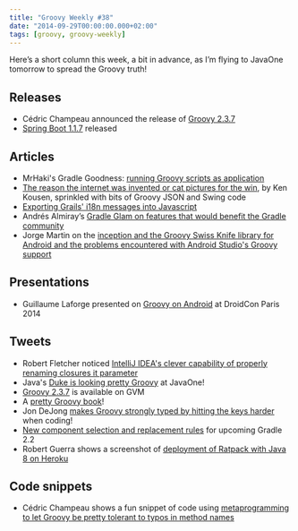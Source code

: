 ```yaml
---
title: "Groovy Weekly #38"
date: "2014-09-29T00:00:00.000+02:00"
tags: [groovy, groovy-weekly]
---
```


Here’s a short column this week, a bit in advance, as I’m flying to JavaOne tomorrow to spread the Groovy truth!

## Releases

*   Cédric Champeau announced the release of [Groovy 2.3.7](http://groovy.329449.n5.nabble.com/ANN-Groovy-2-3-5-released-and-upward-compatibility-td5720556.html#a5721353)
*   [Spring Boot 1.1.7](https://spring.io/blog/2014/09/26/spring-boot-1-1-7-released) released
    
## Articles

*   MrHaki's Gradle Goodness: [running Groovy scripts as application](http://mrhaki.blogspot.fr/2014/09/gradle-goodness-running-groovy-scripts.html)
*   [The reason the internet was invented or cat pictures for the win](http://kousenit.wordpress.com/2014/09/17/the-reason-the-internet-was-invented-or-cat-pictures-ftw/), by Ken Kousen, sprinkled with bits of Groovy JSON and Swing code
*   [Exporting Grails' i18n messages into Javascript](http://razum.si/blog/grails-javascript-i18n-messages)
*   Andrés Almiray’s [Gradle Glam on features that would benefit the Gradle community](http://www.jroller.com/aalmiray/entry/gradle_glam_future_features)
*   Jorge Martin on the [inception and the Groovy Swiss Knife library for Android and the problems encountered with Android Studio's Groovy support](http://blog.arasthel.com/so-i-made-this-thing-english/)

## Presentations

*   Guillaume Laforge presented on [Groovy on Android](https://speakerdeck.com/glaforge/groovy-on-android-droidcon-paris-2014) at DroidCon Paris 2014

## Tweets

*   Robert Fletcher noticed [IntelliJ IDEA's clever capability of properly renaming closures it parameter](https://twitter.com/rfletcherew/status/516585075077832705)
*   Java's [Duke is looking pretty Groovy](https://twitter.com/aalmiray/status/516400403487809536) at JavaOne!
*   [Groovy 2.3.7](https://twitter.com/gvmtool/status/515216180333002752) is available on GVM
*   A [pretty Groovy book](https://twitter.com/gregturn/status/514759918633881600)!
*   Jon DeJong [makes Groovy strongly typed by hitting the keys harder](https://twitter.com/jondejong/status/515233596731559936) when coding!
*   [New component selection and replacement rules](https://twitter.com/Gradleware/status/515021179640246272) for upcoming Gradle 2.2
*   Robert Guerra shows a screenshot of [deployment of Ratpack with Java 8 on Heroku](https://twitter.com/robertoguerra19/status/514990054880866304)

## Code snippets

*   Cédric Champeau shows a fun snippet of code using [metaprogramming to let Groovy be pretty tolerant to typos in method names](https://gist.github.com/melix/5bc7c5db7ab986924181)